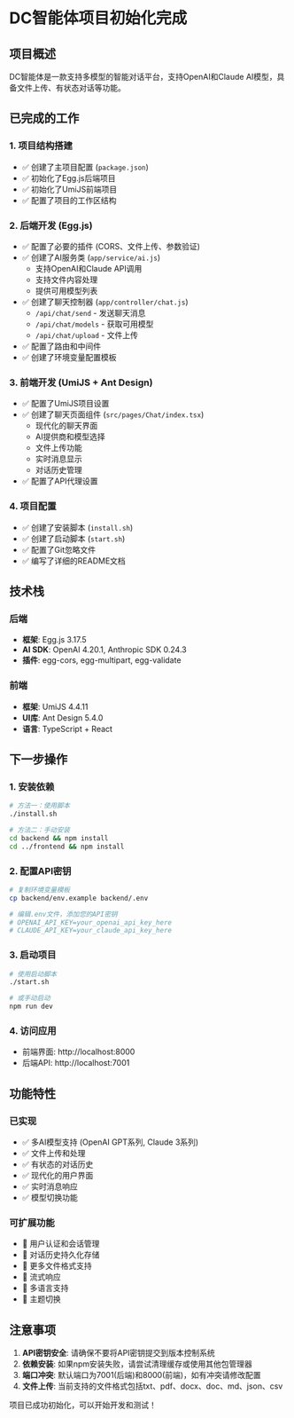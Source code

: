 # DC智能体项目初始化完成

## 项目概述
DC智能体是一款支持多模型的智能对话平台，支持OpenAI和Claude AI模型，具备文件上传、有状态对话等功能。

## 已完成的工作

### 1. 项目结构搭建
- ✅ 创建了主项目配置 (`package.json`)
- ✅ 初始化了Egg.js后端项目
- ✅ 初始化了UmiJS前端项目
- ✅ 配置了项目的工作区结构

### 2. 后端开发 (Egg.js)
- ✅ 配置了必要的插件 (CORS、文件上传、参数验证)
- ✅ 创建了AI服务类 (`app/service/ai.js`)
  - 支持OpenAI和Claude API调用
  - 支持文件内容处理
  - 提供可用模型列表
- ✅ 创建了聊天控制器 (`app/controller/chat.js`)
  - `/api/chat/send` - 发送聊天消息
  - `/api/chat/models` - 获取可用模型
  - `/api/chat/upload` - 文件上传
- ✅ 配置了路由和中间件
- ✅ 创建了环境变量配置模板

### 3. 前端开发 (UmiJS + Ant Design)
- ✅ 配置了UmiJS项目设置
- ✅ 创建了聊天页面组件 (`src/pages/Chat/index.tsx`)
  - 现代化的聊天界面
  - AI提供商和模型选择
  - 文件上传功能
  - 实时消息显示
  - 对话历史管理
- ✅ 配置了API代理设置

### 4. 项目配置
- ✅ 创建了安装脚本 (`install.sh`)
- ✅ 创建了启动脚本 (`start.sh`)
- ✅ 配置了Git忽略文件
- ✅ 编写了详细的README文档

## 技术栈

### 后端
- **框架**: Egg.js 3.17.5
- **AI SDK**: OpenAI 4.20.1, Anthropic SDK 0.24.3
- **插件**: egg-cors, egg-multipart, egg-validate

### 前端
- **框架**: UmiJS 4.4.11
- **UI库**: Ant Design 5.4.0
- **语言**: TypeScript + React

## 下一步操作

### 1. 安装依赖
```bash
# 方法一：使用脚本
./install.sh

# 方法二：手动安装
cd backend && npm install
cd ../frontend && npm install
```

### 2. 配置API密钥
```bash
# 复制环境变量模板
cp backend/env.example backend/.env

# 编辑.env文件，添加您的API密钥
# OPENAI_API_KEY=your_openai_api_key_here
# CLAUDE_API_KEY=your_claude_api_key_here
```

### 3. 启动项目
```bash
# 使用启动脚本
./start.sh

# 或手动启动
npm run dev
```

### 4. 访问应用
- 前端界面: http://localhost:8000
- 后端API: http://localhost:7001

## 功能特性

### 已实现
- ✅ 多AI模型支持 (OpenAI GPT系列, Claude 3系列)
- ✅ 文件上传和处理
- ✅ 有状态的对话历史
- ✅ 现代化的用户界面
- ✅ 实时消息响应
- ✅ 模型切换功能

### 可扩展功能
- 🔄 用户认证和会话管理
- 🔄 对话历史持久化存储
- 🔄 更多文件格式支持
- 🔄 流式响应
- 🔄 多语言支持
- 🔄 主题切换

## 注意事项

1. **API密钥安全**: 请确保不要将API密钥提交到版本控制系统
2. **依赖安装**: 如果npm安装失败，请尝试清理缓存或使用其他包管理器
3. **端口冲突**: 默认端口为7001(后端)和8000(前端)，如有冲突请修改配置
4. **文件上传**: 当前支持的文件格式包括txt、pdf、docx、doc、md、json、csv

项目已成功初始化，可以开始开发和测试！ 